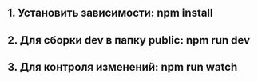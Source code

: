 ## 1. Установить зависимости: npm install

## 2. Для сборки dev в папку public: npm run dev

## 3. Для контроля изменений: npm run watch
